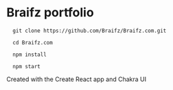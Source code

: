 <h1>Braifz portfolio</h1>


```
  git clone https://github.com/Braifz/Braifz.com.git
```
```
  cd Braifz.com
```
```
  npm install
```
```
  npm start
```

Created with the Create React app and Chakra UI


